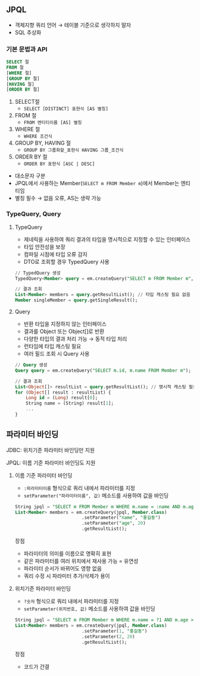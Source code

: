 ## JPQL

- 객체지향 쿼리 언어 → 테이블 기준으로 생각하지 말자
- SQL 추상화

### 기본 문법과 API

```sql
SELECT 절
FROM 절
[WHERE 절]
[GROUP BY 절]
[HAVING 절]
[ORDER BY 절]
```

1. SELECT절
    - `SELECT [DISTINCT] 표현식 [AS 별칭]`
2. FROM 절
    - `FROM 엔티티이름 [AS] 별칭`
3. WHERE 절
    - `WHERE 조건식`
4. GROUP BY, HAVING 절
    - `GROUP BY 그룹화할_표현식
     HAVING 그룹_조건식`
5. ORDER BY 절
    - `ORDER BY 표현식 [ASC | DESC]`
- 대소문자 구분
- JPQL에서 사용하는 Member(`SELECT m FROM Member m`)에서 Member는 엔티티임
- 별칭 필수 → 없음 오류, AS는 생략 가능

### TypeQuery, Query

1. TypeQuery
    - 제네릭을 사용하여 쿼리 결과의 타입을 명시적으로 지정할 수 있는 인터페이스
    - 타입 안전성을 보장
    - 컴파일 시점에 타입 오류 감지
    - DTO로 조회할 경우 TypedQuery 사용
    
    ```sql
    // TypedQuery 생성
    TypedQuery<Member> query = em.createQuery("SELECT m FROM Member m", Member.class);
    
    // 결과 조회
    List<Member> members = query.getResultList(); // 타입 캐스팅 필요 없음
    Member singleMember = query.getSingleResult();
    ```
    
2. Query
    - 반환 타입을 지정하지 않는 인터페이스
    - 결과를 Object 또는 Object[]로 반환
    - 다양한 타입의 결과 처리 가능 → 동적 타입 처리
    - 런타임에 타입 캐스팅 필요
    - 여러 필드 조회 시 Query 사용
    
    ```sql
    // Query 생성
    Query query = em.createQuery("SELECT m.id, m.name FROM Member m");
    
    // 결과 조회
    List<Object[]> resultList = query.getResultList(); // 명시적 캐스팅 필요
    for (Object[] result : resultList) {
        Long id = (Long) result[0];
        String name = (String) result[1];
        ...
    }
    ```
    

## 파라미터 바인딩

JDBC: 위치기준 파라미터 바인딩만 지원

JPQL: 이름 기준 파라미터 바인딩도 지원

1. 이름 기준 파라미터 바인딩
    - `:파라미터이름` 형식으로 쿼리 내에서 파라미터를 지정
    - `setParameter("파라미터이름", 값)` 메소드를 사용하여 값을 바인딩
    
    ```sql
    String jpql = "SELECT m FROM Member m WHERE m.name = :name AND m.age > :age";
    List<Member> members = em.createQuery(jpql, Member.class)
                             .setParameter("name", "홍길동")
                             .setParameter("age", 20)
                             .getResultList();
    ```
    
    장점
    
    - 파라미터의 의미를 이름으로 명확히 표현
    - 같은 파라미터를 여러 위치에서 재사용 가능 = 유연성
    - 파라미터 순서가 바뀌어도 영향 없음
    - 쿼리 수정 시 파라미터 추가/삭제가 용이
2. 위치기준 파라미터 바인딩
    - `?숫자` 형식으로 쿼리 내에서 파라미터를 지정
    - `setParameter(위치번호, 값)` 메소드를 사용하여 값을 바인딩
    
    ```sql
    String jpql = "SELECT m FROM Member m WHERE m.name = ?1 AND m.age > ?2";
    List<Member> members = em.createQuery(jpql, Member.class)
                             .setParameter(1, "홍길동")
                             .setParameter(2, 20)
                             .getResultList();
    ```
    
    장점
    
    - 코드가 간결
